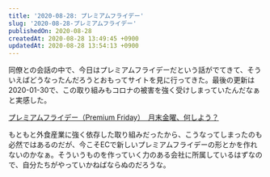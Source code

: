 ```yaml
---
title: '2020-08-28: プレミアムフライデー'
slug: '2020-08-28-プレミアムフライデー'
publishedOn: 2020-08-28
createdAt: 2020-08-28 13:49:45 +0900
updatedAt: 2020-08-28 13:54:13 +0900
---
```

同僚との会話の中で、今日はプレミアムフライデーだという話がでてきて、そういえばどうなったんだろうとおもってサイトを見に行ってきた。最後の更新は2020-01-30で、この取り組みもコロナの被害を強く受けしまっていたんだなぁと実感した。

[プレミアムフライデー（Premium Friday）　月末金曜、何しよう？](https://premium-friday.com/)

もともと外食産業に強く依存した取り組みだったから、こうなってしまったのも必然ではあるのだが、今こそECで新しいプレミアムフライデーの形とかを作れないのかなぁ。そういうものを作っていく力のある会社に所属しているはずなので、自分たちがやっていかねばならぬのだろうな。
